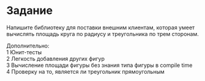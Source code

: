 # Задание
Напишите библиотеку для поставки внешним клиентам, которая умеет вычислять площадь круга по радиусу и треугольника по трем сторонам.

Дополнительно:  
  1 Юнит-тесты   
  2 Легкость добавления других фигур   
  3 Вычисление площади фигуры без знания типа фигуры в compile time  
  4 Проверку на то, является ли треугольник прямоугольным  
